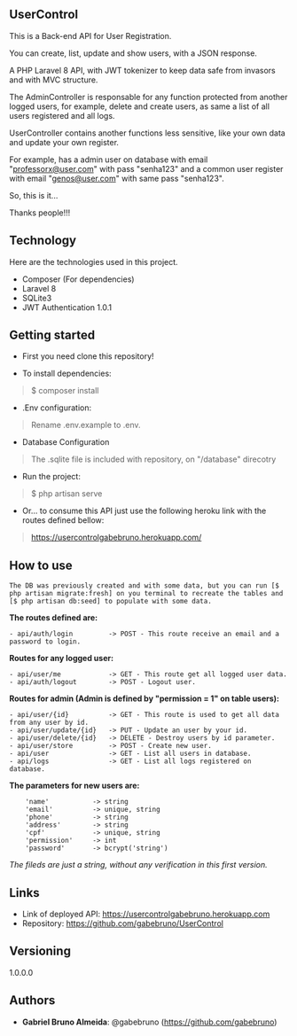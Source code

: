 ## UserControl
 
This is a Back-end API for User Registration.

You can create, list, update and show users, with a JSON response.

A PHP Laravel 8 API, with JWT tokenizer to keep data safe from invasors and with MVC structure.

The AdminController is responsable for any function protected from another logged users, for example, delete and create users, as same a list of all users registered and all logs.

UserController contains another functions less sensitive, like your own data and update your own register.

For example, has a admin user on database with email "professorx@user.com" with pass "senha123" and a common user register with email "genos@user.com" with same pass "senha123".

So, this is it... 

Thanks people!!!
 
## Technology 
 
Here are the technologies used in this project.

* Composer (For dependencies)
* Laravel 8
* SQLite3 
* JWT Authentication 1.0.1


## Getting started

* First you need clone this repository!

* To install dependencies:
>   $ composer install

* .Env configuration:
>   Rename .env.example to .env.

* Database Configuration
>   The .sqlite file is included with repository, on "/database" direcotry

* Run the project:
>   $ php artisan serve


* Or... to consume this API just use the following heroku link with the routes defined bellow:
>   https://usercontrolgabebruno.herokuapp.com/
 
## How to use
 
    The DB was previously created and with some data, but you can run [$ php artisan migrate:fresh] on you terminal to recreate the tables and
    [$ php artisan db:seed] to populate with some data.
    
   **The routes defined are:**
    
    - api/auth/login         -> POST - This route receive an email and a password to login.
    
   **Routes for any logged user:**
   
    - api/user/me            -> GET - This route get all logged user data.
    - api/auth/logout        -> POST - Logout user.
    
   **Routes for admin (Admin is defined by "permission = 1" on table users):**
    
    - api/user/{id}          -> GET - This route is used to get all data from any user by id.
    - api/user/update/{id}   -> PUT - Update an user by your id.
    - api/user/delete/{id}   -> DELETE - Destroy users by id parameter.
    - api/user/store         -> POST - Create new user.
    - api/user               -> GET - List all users in database.
    - api/logs               -> GET - List all logs registered on database.
 
   **The parameters for new users are:**
      
        'name'           -> string
        'email'          -> unique, string
        'phone'          -> string
        'address'        -> string
        'cpf'            -> unique, string
        'permission'     -> int
        'password'       -> bcrypt('string')
    
   _The fileds are just a string, without any verification in this first version._
 
## Links
 
  - Link of deployed API: https://usercontrolgabebruno.herokuapp.com
  - Repository: https://github.com/gabebruno/UserControl 
 
## Versioning
 
1.0.0.0
 
 
## Authors
 
* **Gabriel Bruno Almeida**: @gabebruno (https://github.com/gabebruno)

